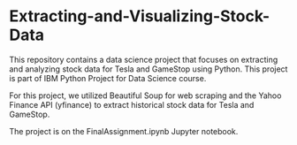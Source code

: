# Extracting-and-Visualizing-Stock-Data

This repository contains a data science project that focuses on extracting and analyzing stock data for Tesla and GameStop using Python. This project is part of IBM Python Project for Data Science course.

For this project, we utilized Beautiful Soup for web scraping and the Yahoo Finance API (yfinance) to extract historical stock data for Tesla and GameStop.

The project is on the FinalAssignment.ipynb Jupyter notebook.
